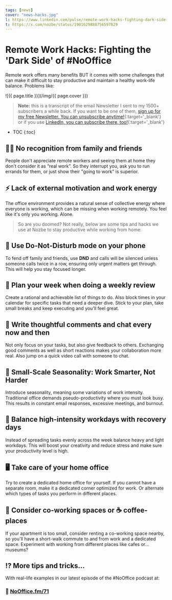 ```yaml
---
tags: [news]
cover: "news-hacks.jpg"
l: https://www.linkedin.com/pulse/remote-work-hacks-fighting-dark-side-nooffice-michael-sliwinski-0tfhf
t: https://x.com/nozbe/status/1901629888756597029
---
```


# Remote Work Hacks: Fighting the 'Dark Side' of #NoOffice

Remote work offers many benefits BUT it comes with some challenges that can make it difficult to stay productive and maintain a healthy work-life balance. Problems like:

<!--More-->

![{{ page.title }}](/img/{{ page.cover }})

> **Note:** this is a transcript of the email Newsletter I sent to my 1500+ subscribers a while back. If you want to be one of them, [sign up for my free Newsletter. You can unsubscribe anytime!](https://michael.gratis/n){:target='_blank'} or if you use [LinkedIn, you can subscribe there, too!](https://michael.gratis/inn){:target='_blank'}

* TOC
{:toc}

## 🤷‍♀️ No recognition from family and friends 

People don't appreciate remote workers and seeing them at home they don't consider it as “real work”. So they interrupt you, ask you to run errands for them, or just show their "going to work" is superior.

## ⚡️ Lack of external motivation and work energy 

The office environment provides a natural sense of collective energy where everyone is working, which can be missing when working remotely. You feel like it's only you working. Alone.

> So are you doomed? Not really, below are some tips and hacks we use at Nozbe to stay productive while working from home:

## 📲 Use Do-Not-Disturb mode on your phone

To fend off family and friends, use **DND** and calls will be silenced unless someone calls twice in a row, ensuring only urgent matters get through. This will help you stay focused longer.

## 📝 Plan your week when doing a weekly review

Create a rational and achievable list of things to do. Also block times in your calendar for specific tasks that need a deeper dive. Stick to your plan, take small breaks and keep executing and you'll feel great.

## 💬 Write thoughtful comments and chat every now and then

Not only focus on your tasks, but also give feedback to others. Exchanging good comments as well as short reactions makes your collaboration more real. Also jump on a quick video call with someone to chat.

## 👀 Small-Scale Seasonality: Work Smarter, Not Harder

Introduce seasonality, meaning some variations of work intensity. Traditional office demands pseudo-productivity where you must look busy. This results in constant email responses, excessive meetings, and burnout.

## 🧘 Balance high-intensity workdays with recovery days

Instead of spreading tasks evenly across the week balance heavy and light workdays. This will boost your creativity and reduce stress and make sure your productivity level is high.

## 🖥️ Take care of your home office

Try to create a dedicated home office for yourself. If you cannot have a separate room, make it a dedicated corner optimized for work. Or alternate which types of tasks you perform in different places.

## 🏢 Consider co-working spaces or ☕️ coffee-places

If your apartment is too small, consider renting a co-working space nearby, so you'll have a short-walk commute to and from work and a dedicated space. Experiment with working from different places like cafes or… museums?

## ⁉️ More tips and tricks…

With real-life examples in our latest episode of the #NoOffice podcast at:

### 🔗 [NoOffice.fm/71](/noofficefm-71)

[n]: https://michael.gratis/nozbe
[np]: https://michael.gratis/nozbepersonal